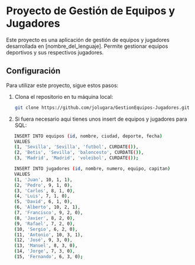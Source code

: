 # Proyecto de Gestión de Equipos y Jugadores

Este proyecto es una aplicación de gestión de equipos y jugadores desarrollada en [nombre_del_lenguaje]. Permite gestionar equipos deportivos y sus respectivos jugadores.

## Configuración

Para utilizar este proyecto, sigue estos pasos:

1. Clona el repositorio en tu máquina local:

   ```bash
   git clone https://github.com/jolugara/GestionEquipos-Jugadores.git
   ```
2. Si fuera necesario aqui tienes unos insert de equipos y jugadores para SQL:
```bash
   INSERT INTO equipos (id, nombre, ciudad, deporte, fecha) 
   VALUES 
   (1, 'Sevilla', 'Sevilla', 'futbol', CURDATE()),
   (2, 'Betis', 'Sevilla', 'baloncesto', CURDATE()),
   (3, 'Madrid', 'Madrid', 'voleibol', CURDATE());
 ```

```bash
   INSERT INTO jugadores (id, nombre, numero, equipo, capitan) 
   VALUES 
   (1, 'Juan', 10, 1, 1),
   (2, 'Pedro', 9, 1, 0),
   (3, 'Carlos', 8, 1, 0),
   (4, 'Luis', 7, 1, 0),
   (5, 'David', 6, 1, 0),
   (6, 'Alberto', 10, 2, 1),
   (7, 'Francisco', 9, 2, 0),
   (8, 'Javier', 8, 2, 0),
   (9, 'Rafael', 7, 2, 0),
   (10, 'Sergio', 6, 2, 0),
   (11, 'Antonio', 10, 3, 1),
   (12, 'José', 9, 3, 0),
   (13, 'Manuel', 8, 3, 0),
   (14, 'Jorge', 7, 3, 0),
   (15, 'Fernando', 6, 3, 0);

